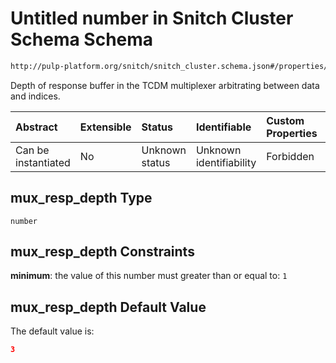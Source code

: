 # Untitled number in Snitch Cluster Schema Schema

```txt
http://pulp-platform.org/snitch/snitch_cluster.schema.json#/properties/hives/items/properties/cores/items/properties/ssrs/items/properties/mux_resp_depth
```

Depth of response buffer in the TCDM multiplexer arbitrating between data and indices.

| Abstract            | Extensible | Status         | Identifiable            | Custom Properties | Additional Properties | Access Restrictions | Defined In                                                                       |
| :------------------ | :--------- | :------------- | :---------------------- | :---------------- | :-------------------- | :------------------ | :------------------------------------------------------------------------------- |
| Can be instantiated | No         | Unknown status | Unknown identifiability | Forbidden         | Allowed               | none                | [snitch_cluster.schema.json*](snitch_cluster.schema.json "open original schema") |

## mux_resp_depth Type

`number`

## mux_resp_depth Constraints

**minimum**: the value of this number must greater than or equal to: `1`

## mux_resp_depth Default Value

The default value is:

```json
3
```
